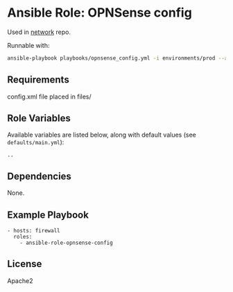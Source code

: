# Ansible Role: OPNSense config

Used in [network](https://github.com/naturalis/network/) repo.

Runnable with:
```bash
ansible-playbook playbooks/opnsense_config.yml -i environments/prod --ask-vault-pass
```

## Requirements

config.xml file placed in files/

## Role Variables

Available variables are listed below, along with default values (see `defaults/main.yml`):

    ..


## Dependencies

None.

## Example Playbook

    - hosts: firewall
      roles:
        - ansible-role-opnsense-config

## License

Apache2
